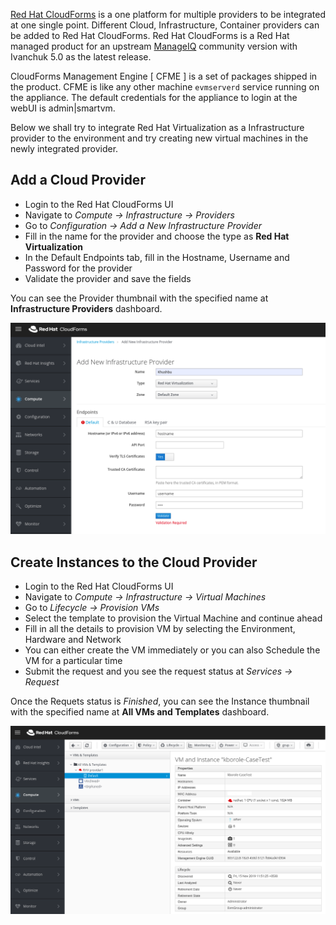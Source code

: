 [Red Hat CloudForms](https://access.redhat.com/products/red-hat-cloudforms) is a one platform for multiple providers to be integrated at one single point. Different Cloud, Infrastructure, Container providers can be added to Red Hat CloudForms. Red Hat CloudForms is a Red Hat managed product for an upstream [ManageIQ](https://www.manageiq.org/) community version with Ivanchuk 5.0 as the latest release.

CloudForms Management Engine [ CFME ] is a set of packages shipped in the product. CFME is like any other machine `evmserverd` service running on the appliance. The default credentials for the appliance to login at the webUI is admin|smartvm.

Below we shall try to integrate Red Hat Virtualization as a Infrastructure provider to the environment and try creating new virtual machines in the newly integrated provider.

## Add a Cloud Provider
- Login to the Red Hat CloudForms UI
- Navigate to *Compute -> Infrastructure -> Providers*
- Go to *Configuration -> Add a New Infrastructure Provider*
- Fill in the name for the provider and choose the type as **Red Hat Virtualization**
- In the Default Endpoints tab, fill in the Hostname, Username and Password for the provider
- Validate the provider and save the fields

You can see the Provider thumbnail with the specified name at **Infrastructure Providers** dashboard.

![Add Provider](https://raw.githubusercontent.com/KhushbuB/Red-Hat-Cloudforms/master/Provider.png "Add Provider")

## Create Instances to the Cloud Provider
- Login to the Red Hat CloudForms UI
- Navigate to *Compute -> Infrastructure -> Virtual Machines*
- Go to *Lifecycle -> Provision VMs*
- Select the template to provision the Virtual Machine and continue ahead
- Fill in all the details to provision VM by selecting the Environment, Hardware and Network
- You can either create the VM immediately or you can also Schedule the VM for a particular time
- Submit the request and you see the request status at *Services -> Request*

Once the Requets status is *Finished*, you can see the Instance thumbnail with the specified name at **All VMs and Templates** dashboard.

![Instance](https://raw.githubusercontent.com/KhushbuB/Red-Hat-Cloudforms/master/Instance.png "Instance Created")
